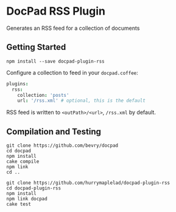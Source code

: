 # DocPad RSS Plugin
Generates an RSS feed for a collection of documents

## Getting Started

```
npm install --save docpad-plugin-rss
```

Configure a collection to feed in your `docpad.coffee`:

```coffee
plugins:
  rss:
    collection: 'posts'
    url: '/rss.xml' # optional, this is the default
```

RSS feed is written to `<outPath>/<url>`, `/rss.xml` by default.

## Compilation and Testing

```
git clone https://github.com/bevry/docpad
cd docpad
npm install
cake compile
npm link
cd ..

git clone https://github.com/hurrymaplelad/docpad-plugin-rss
cd docpad-plugin-rss
npm install
npm link docpad
cake test
```
